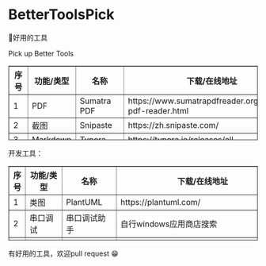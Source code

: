 # BetterToolsPick

🚀好用的工具

Pick up Better Tools 



<table border="1" cellspacing="0" width="50%" height="150">
  <tr>
    <th>序号</th>
    <th>功能/类型</th>
    <th>名称</th>
    <th>下载/在线地址</th>
    <th>支持平台</th>
  </tr>
  <tr>
    <td rowspan="1">1</td>
    <td>PDF</td>
    <td>Sumatra PDF</td>
    <td>https://www.sumatrapdfreader.org/free-pdf-reader.html</td>
    <td>win</td>
  </tr>
  <tr>
    <td rowspan="1">2</td>
    <td>截图</td>
    <td>Snipaste</td>
    <td>https://zh.snipaste.com/</td>
    <td>win,mac</td>
  </tr>
  </tr>
  <tr>
    <td rowspan="1">3</td>
    <td>Markdown</td>
    <td>Typora</td>
    <td>https://typora.io/releases/all</td>
    <td>win,mac</td>
  </tr>
  </tr>
  <tr>
    <td rowspan="1">4</td>
    <td>图床</td>
    <td>imgur</td>
    <td>https://imgur.com/upload</td>
    <td>web</td>
  </tr>
  </tr>
  <tr>
    <td rowspan="1">5</td>
    <td>流程图</td>
    <td>draw.io</td>
    <td>https://www.diagrams.net/</td>
    <td>all</td>
  </tr>
  <tr>
    <td rowspan="1">6</td>
    <td>卸载工具</td>
    <td>geek uninstaller</td>
    <td>https://geekuninstaller.com/</td>
    <td>win</td>
  </tr>
  <tr>
    <td rowspan="1">7</td>
    <td>文件搜索</td>
    <td>Listary</td>
    <td>https://www.listary.com/download</td>
    <td>win</td>
  </tr>
  <tr>
    <td rowspan="1">8</td>
    <td>文件互传</td>
    <td>LANDDrop</td>
    <td>https://github.com/LANDrop/LANDrop</td>
    <td>all</td>
  </tr>
  <tr>
    <td rowspan="1">9</td>
    <td>思维导图/脑图</td>
    <td>石墨文档</td>
    <td>https://shimo.im/</td>
    <td>web</td>
  </tr>
  <tr>
    <td rowspan="1">10</td>
    <td>文件同步/共享</td>
    <td>Resilio Sync(原BitTorrent Sync)</td>
    <td>https://www.resilio.com/</td>
    <td>all</td>
  </tr>
  <tr>
    <td rowspan="1">11</td>
    <td>下载工具</td>
    <td>Internet Download Manager</td>
    <td>https://www.internetdownloadmanager.com/</td>
    <td>win</td>
  </tr>
  <tr>
    <td rowspan="1">12</td>
    <td>磁力种子下载</td>
    <td>qBittorrent</td>
    <td>https://www.qbittorrent.org/</td>
    <td>all</td>
  </tr>
  <tr>
    <td rowspan="1">13</td>
    <td>听音乐</td>
    <td>Listen 1</td>
    <td>https://listen1.github.io/listen1/</td>
    <td>all</td>
  </tr>
</table>





开发工具：

<table border="1" cellspacing="0" width="50%" height="150">
  <tr>
    <th>序号</th>
    <th>功能/类型</th>
    <th>名称</th>
    <th>下载/在线地址</th>
    <th>支持平台</th>
  </tr>
  <tr>
    <td rowspan="1">1</td>
    <td>类图</td>
    <td>PlantUML</td>
    <td>https://plantuml.com/</td>
    <td></td>
  </tr>
  <tr>
    <td rowspan="1">2</td>
    <td>串口调试</td>
    <td>串口调试助手</td>
    <td>自行windows应用商店搜索</td>
    <td>win</td>
  </tr>
  </tr>
  <tr>
    <td rowspan="1">3</td>
    <td>算hash</td>
    <td>HashCalc</td>
    <td>https://www.slavasoft.com/hashcalc/</td>
    <td>win</td>
  </tr>
  </tr>
  <tr>
    <td rowspan="1">4</td>
    <td>jar&apk反编译</td>
    <td>Jadx</td>
    <td>https://github.com/skylot/jadx</td>
    <td>web</td>
  </tr>
  </tr>
  <tr>
    <td rowspan="1">5</td>
    <td>SQLite数据库</td>
    <td>SQLite Expert Professional 3</td>
    <td>http://www.sqliteexpert.com/download.html</td>
    <td>win</td>
  </tr>
  <tr>
    <td rowspan="1">6</td>
    <td>终端工具</td>
    <td>Tabby</td>
      <td><a href="https://github.com/Eugeny/tabby">https://github.com/Eugeny/tabby</a></td>
    <td>win,mac</td>
  </tr>
</table>




有好用的工具，欢迎pull request 😁



